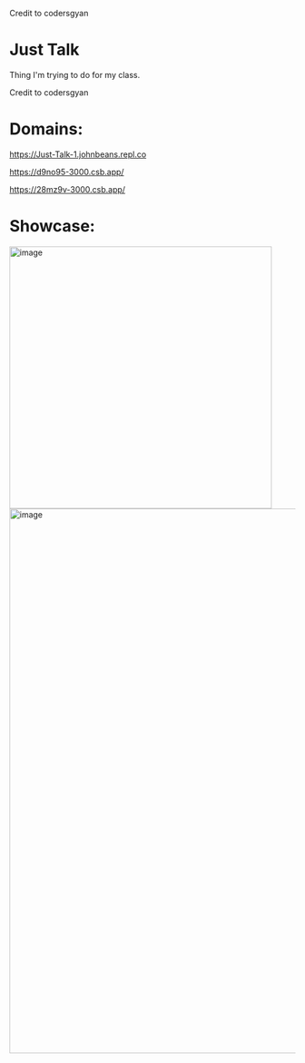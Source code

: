 Credit to codersgyan

# Just Talk



Thing I'm trying to do for my class.

Credit to codersgyan

# Domains:

https://Just-Talk-1.johnbeans.repl.co

https://d9no95-3000.csb.app/

https://28mz9v-3000.csb.app/

# Showcase:

<img width="462" alt="image" src="https://user-images.githubusercontent.com/119009502/229313338-ed83e436-3c1a-4e9d-9a38-017f6c6d3c65.png">

<img width="960" alt="image" src="https://user-images.githubusercontent.com/119009502/229313455-bd202174-a9ae-43e8-aeac-cc80c3fe9a94.png">
